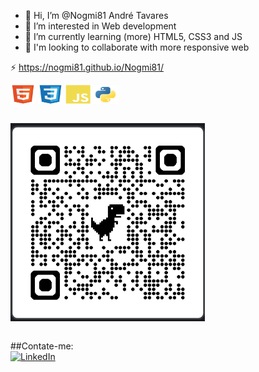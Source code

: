 - 👋 Hi, I’m @Nogmi81 André Tavares
- 👀 I’m interested in Web development
- 🌱 I’m currently learning (more) HTML5, CSS3 and JS
- 💞️ I'm looking to collaborate with more responsive web

 ⚡ https://nogmi81.github.io/Nogmi81/

<!-- <div>
  <a href="https://github.com/Nogmi81">
       <img height="180em" src="https://github-readme-stats.vercel.app/api/top-langs/?username=nogmi81&layout=compact&langs_count=16&theme=dracula"/>
  </a>
</div> -->

<div style="display: inline-block">
  <img align="center" alt="HTML5" height="30" width="40" src="https://raw.githubusercontent.com/devicons/devicon/master/icons/html5/html5-original.svg">
  <img align="center" alt="CSS3" height="30" width="40" src="https://raw.githubusercontent.com/devicons/devicon/master/icons/css3/css3-original.svg">
  <img align="center" alt="Js" height="30" width="40" src="https://raw.githubusercontent.com/devicons/devicon/master/icons/javascript/javascript-plain.svg">
  <img align="center" alt="Python" height="30" width="40" src="https://raw.githubusercontent.com/devicons/devicon/master/icons/python/python-original.svg">
 </div>
 <br><br>
<p> <img align="center" src="https://github.com/Nogmi81/Nogmi81/blob/main/img/QRCode.png"></p>
<br>##Contate-me:
<div>
 <a href="https://www.linkedin.com/in/andretnmiranda/" target="_blank">
   <img src="https://img.shields.io/badge/-LinkedIn-0077B5?style=for-the-badge&logo=linkedin&logoColor=white" alt="LinkedIn">
  </a>
</div>




